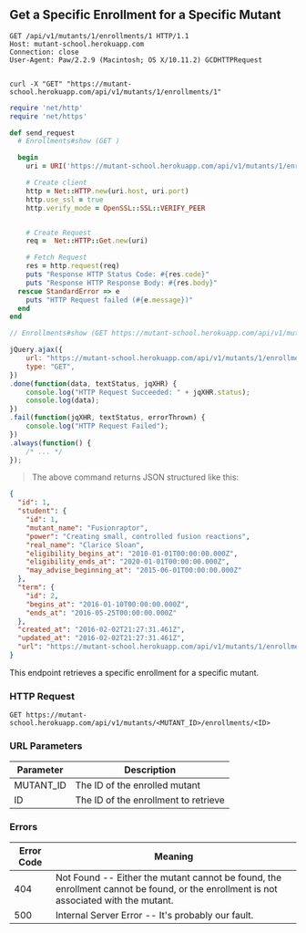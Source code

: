 ## Get a Specific Enrollment for a Specific Mutant

```http
GET /api/v1/mutants/1/enrollments/1 HTTP/1.1
Host: mutant-school.herokuapp.com
Connection: close
User-Agent: Paw/2.2.9 (Macintosh; OS X/10.11.2) GCDHTTPRequest


```

```shell
curl -X "GET" "https://mutant-school.herokuapp.com/api/v1/mutants/1/enrollments/1"
```

```ruby
require 'net/http'
require 'net/https'

def send_request
  # Enrollments#show (GET )

  begin
    uri = URI('https://mutant-school.herokuapp.com/api/v1/mutants/1/enrollments/1')

    # Create client
    http = Net::HTTP.new(uri.host, uri.port)
    http.use_ssl = true
    http.verify_mode = OpenSSL::SSL::VERIFY_PEER


    # Create Request
    req =  Net::HTTP::Get.new(uri)

    # Fetch Request
    res = http.request(req)
    puts "Response HTTP Status Code: #{res.code}"
    puts "Response HTTP Response Body: #{res.body}"
  rescue StandardError => e
    puts "HTTP Request failed (#{e.message})"
  end
end
```

```javascript
// Enrollments#show (GET https://mutant-school.herokuapp.com/api/v1/mutants/1/enrollments/1)

jQuery.ajax({
    url: "https://mutant-school.herokuapp.com/api/v1/mutants/1/enrollments/1",
    type: "GET",
})
.done(function(data, textStatus, jqXHR) {
    console.log("HTTP Request Succeeded: " + jqXHR.status);
    console.log(data);
})
.fail(function(jqXHR, textStatus, errorThrown) {
    console.log("HTTP Request Failed");
})
.always(function() {
    /* ... */
});
```

> The above command returns JSON structured like this:

```json
{
  "id": 1,
  "student": {
    "id": 1,
    "mutant_name": "Fusionraptor",
    "power": "Creating small, controlled fusion reactions",
    "real_name": "Clarice Sloan",
    "eligibility_begins_at": "2010-01-01T00:00:00.000Z",
    "eligibility_ends_at": "2020-01-01T00:00:00.000Z",
    "may_advise_beginning_at": "2015-06-01T00:00:00.000Z"
  },
  "term": {
    "id": 2,
    "begins_at": "2016-01-10T00:00:00.000Z",
    "ends_at": "2016-05-25T00:00:00.000Z"
  },
  "created_at": "2016-02-02T21:27:31.461Z",
  "updated_at": "2016-02-02T21:27:31.461Z",
  "url": "https://mutant-school.herokuapp.com/api/v1/mutants/1/enrollments/1"
}
```

This endpoint retrieves a specific enrollment for a specific mutant.

### HTTP Request

`GET https://mutant-school.herokuapp.com/api/v1/mutants/<MUTANT_ID>/enrollments/<ID>`

### URL Parameters

Parameter | Description
--------- | -----------
MUTANT_ID | The ID of the enrolled mutant
ID        | The ID of the enrollment to retrieve

### Errors

Error Code | Meaning
---------- | -------
404        | Not Found -- Either the mutant cannot be found, the enrollment cannot be found, or the enrollment is not associated with the mutant.
500        | Internal Server Error -- It's probably our fault.
